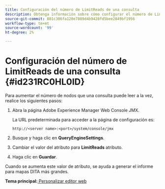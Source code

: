 ```yaml
---
title: Configuración del número de LimitReads de una consulta
description: Obtenga información sobre cómo configurar el número de LimitReads para una consulta
source-git-commit: 801c306fa120e7889d4b9428fd5bee2849bf1956
workflow-type: tm+mt
source-wordcount: '99'
ht-degree: 2%

---
```



# Configuración del número de LimitReads de una consulta {#id231RC0HL0ID}

Para aumentar el número de nodos que una consulta puede leer a la vez, realice los siguientes pasos:

1. Abra la página Adobe Experience Manager Web Console JMX.

   La URL predeterminada para acceder a la página de configuración es:

   ```http
   http://<server name>:<port>/system/console/jmx
   ```

1. Busque y haga clic en **QueryEngineSettings**.

1. Cambiar el valor del atributo para **LimitReads** atributo.

1. Haga clic en **Guardar**.


Cuando se aumenta este valor de atributo, se ayuda a generar el informe para mapas DITA más grandes.

**Tema principal:**[ Personalizar editor web](conf-web-editor.md)

